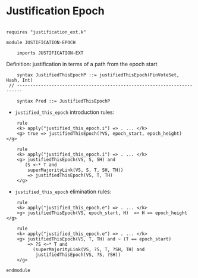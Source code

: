 Justification Epoch
===================


```k

requires "justification_ext.k"

module JUSTIFICATION-EPOCH 

    imports JUSTIFICATION-EXT

```

Definition: justification in terms of a path from the epoch start

```k
    syntax JustifiedThisEpochP ::= justifiedThisEpoch(FinVoteSet, Hash, Int)
 // ------------------------------------------------------------------------

    syntax Pred ::= JustifiedThisEpochP
```

- `justified_this_epoch` introduction rules:

```k
    rule
    <k> apply("justified_this_epoch.i") => . ... </k>
    <g> true => justifiedThisEpoch(?VS, epoch_start, epoch_height) </g>

    rule
    <k> apply("justified_this_epoch.i") => . ... </k>
    <g> justifiedThisEpoch(VS, S, SH) and 
       (S <~* T and 
        superMajorityLink(VS, S, T, SH, TH)) 
        => justifiedThisEpoch(VS, T, TH) 
    </g>
```

- `justified_this_epoch` elimination rules:

```k
    rule
    <k> apply("justified_this_epoch.e") => . ... </k>
    <g> justifiedThisEpoch(VS, epoch_start, H)  => H == epoch_height </g>

    rule
    <k> apply("justified_this_epoch.e") => . ... </k>
    <g> justifiedThisEpoch(VS, T, TH) and ~ (T == epoch_start)
        => ?S <~* T and 
          (superMajorityLink(VS, ?S, T, ?SH, TH) and 
           justifiedThisEpoch(VS, ?S, ?SH)) 
    </g>
```

```k
endmodule

```
